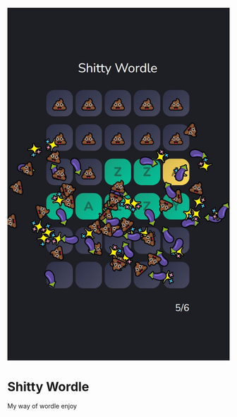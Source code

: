 [![Shitty Wordle](https://raw.githubusercontent.com/Ketcap/shitty-wordle/master/public/shit.jpg)]()


# ****Shitty Wordle****

My way of wordle enjoy